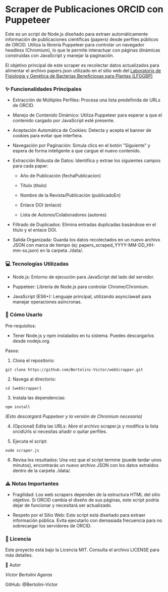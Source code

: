 # Scraper de Publicaciones ORCID con Puppeteer

Este es un script de Node.js diseñado para extraer automáticamente información de publicaciones científicas (papers) desde perfiles públicos de ORCID. Utiliza la librería Puppeteer para controlar un navegador headless (Chromium), lo que le permite interactuar con páginas dinámicas construidas con JavaScript y manejar la paginación.

El objetivo principal de este scraper es recolectar datos actualizados para alimentar el archivo papers.json utilizado en el sitio web del [Laboratorio de Fisiología y Genética de Bacterias Beneficiosas para Plantas (LFGGBP)](https://lfgbbp.github.io/)


### ✨ Funcionalidades Principales

* Extracción de Múltiples Perfiles: Procesa una lista predefinida de URLs de ORCID.

* Manejo de Contenido Dinámico: Utiliza Puppeteer para esperar a que el contenido cargado por JavaScript esté presente.

* Aceptación Automática de Cookies: Detecta y acepta el banner de cookies para evitar que interfiera.

* Navegación por Paginación: Simula clics en el botón "Siguiente" y espera de forma inteligente a que cargue el nuevo contenido.

* Extracción Robusta de Datos: Identifica y extrae los siguientes campos para cada paper:

     * Año de Publicación (fechaPublicacion)

     * Título (titulo)

     * Nombre de la Revista/Publicación (publicadoEn)

     * Enlace DOI (enlace)

     * Lista de Autores/Colaboradores (autores)

* Filtrado de Duplicados: Elimina entradas duplicadas basándose en el título y el enlace DOI.

* Salida Organizada: Guarda los datos recolectados en un nuevo archivo JSON con marca de tiempo (ej: papers_scraped_YYYY-MM-DD_HH-mm-ss.json) en la carpeta ./data/.

### 💻 Tecnologías Utilizadas

* Node.js: Entorno de ejecución para JavaScript del lado del servidor.

* Puppeteer: Librería de Node.js para controlar Chrome/Chromium.

* JavaScript (ES6+): Lenguaje principal, utilizando async/await para manejar operaciones asíncronas.

### 🚀 Cómo Usarlo

Pre-requisitos:

* Tener Node.js y npm instalados en tu sistema. Puedes descargarlos desde nodejs.org.

Pasos:

1. Clona el repositorio:
~~~
git clone https://github.com/Bertolini-Victor/webScrapper.git
~~~

2. Navega al directorio:
~~~
cd [webScrapper]
~~~

3. Instala las dependencias:
~~~
npm install
~~~

*(Esto descargará Puppeteer y la versión de Chromium necesaria)*

4. (Opcional) Edita las URLs: Abre el archivo scraper.js y modifica la lista orcidUrls si necesitas añadir o quitar perfiles.

5. Ejecuta el script:
~~~
node scraper.js
~~~

6. Revisa los resultados: Una vez que el script termine (puede tardar unos minutos), encontrarás un nuevo archivo JSON con los datos extraídos dentro de la carpeta ./data/.

### ⚠️ Notas Importantes

* Fragilidad: Los web scrapers dependen de la estructura HTML del sitio objetivo. Si ORCID cambia el diseño de sus páginas, este script podría dejar de funcionar y necesitará ser actualizado.

* Respeto por el Sitio Web: Este script está diseñado para extraer información pública. Evita ejecutarlo con demasiada frecuencia para no sobrecargar los servidores de ORCID.

### 📄 Licencia

Este proyecto está bajo la Licencia MIT. Consulta el archivo LICENSE para más detalles.

👤 Autor

*Victor Bertolini Agaras*

GitHub: @Bertolini-Victor
